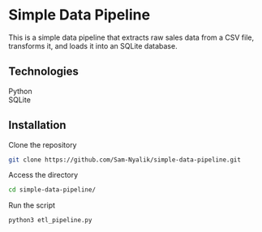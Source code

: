 # Simple Data Pipeline

This is a simple data pipeline that extracts raw sales data from a CSV file, transforms it, and loads it into an SQLite database.

## Technologies

Python  
SQLite

## Installation

Clone the repository
```bash
git clone https://github.com/Sam-Nyalik/simple-data-pipeline.git
```

Access the directory
```bash
cd simple-data-pipeline/
```

Run the script
```bash
python3 etl_pipeline.py
```

